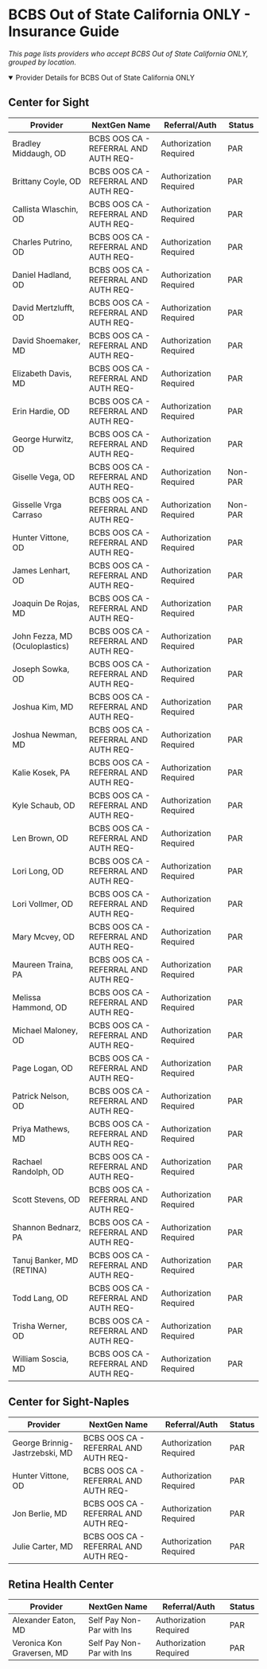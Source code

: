 # BCBS Out of State California ONLY - Insurance Guide

*This page lists providers who accept BCBS Out of State California ONLY, grouped by location.*

<details open><summary>Provider Details for BCBS Out of State California ONLY</summary>

## Center for Sight

| Provider | NextGen Name | Referral/Auth | Status |
|----------|-------------|--------------|--------|
| Bradley Middaugh, OD | BCBS OOS CA - REFERRAL AND AUTH REQ- | Authorization Required | PAR |
| Brittany Coyle, OD | BCBS OOS CA - REFERRAL AND AUTH REQ- | Authorization Required | PAR |
| Callista Wlaschin, OD | BCBS OOS CA - REFERRAL AND AUTH REQ- | Authorization Required | PAR |
| Charles Putrino, OD | BCBS OOS CA - REFERRAL AND AUTH REQ- | Authorization Required | PAR |
| Daniel Hadland, OD | BCBS OOS CA - REFERRAL AND AUTH REQ- | Authorization Required | PAR |
| David Mertzlufft, OD | BCBS OOS CA - REFERRAL AND AUTH REQ- | Authorization Required | PAR |
| David Shoemaker, MD | BCBS OOS CA - REFERRAL AND AUTH REQ- | Authorization Required | PAR |
| Elizabeth Davis, MD | BCBS OOS CA - REFERRAL AND AUTH REQ- | Authorization Required | PAR |
| Erin Hardie, OD | BCBS OOS CA - REFERRAL AND AUTH REQ- | Authorization Required | PAR |
| George Hurwitz, OD | BCBS OOS CA - REFERRAL AND AUTH REQ- | Authorization Required | PAR |
| Giselle Vega, OD | BCBS OOS CA - REFERRAL AND AUTH REQ- | Authorization Required | Non-PAR |
| Gisselle Vrga Carraso | BCBS OOS CA - REFERRAL AND AUTH REQ- | Authorization Required | Non-PAR |
| Hunter Vittone, OD | BCBS OOS CA - REFERRAL AND AUTH REQ- | Authorization Required | PAR |
| James Lenhart, OD | BCBS OOS CA - REFERRAL AND AUTH REQ- | Authorization Required | PAR |
| Joaquin De Rojas, MD | BCBS OOS CA - REFERRAL AND AUTH REQ- | Authorization Required | PAR |
| John Fezza, MD (Oculoplastics) | BCBS OOS CA - REFERRAL AND AUTH REQ- | Authorization Required | PAR |
| Joseph Sowka, OD | BCBS OOS CA - REFERRAL AND AUTH REQ- | Authorization Required | PAR |
| Joshua Kim, MD | BCBS OOS CA - REFERRAL AND AUTH REQ- | Authorization Required | PAR |
| Joshua Newman, MD | BCBS OOS CA - REFERRAL AND AUTH REQ- | Authorization Required | PAR |
| Kalie Kosek, PA | BCBS OOS CA - REFERRAL AND AUTH REQ- | Authorization Required | PAR |
| Kyle Schaub, OD | BCBS OOS CA - REFERRAL AND AUTH REQ- | Authorization Required | PAR |
| Len Brown, OD | BCBS OOS CA - REFERRAL AND AUTH REQ- | Authorization Required | PAR |
| Lori Long, OD | BCBS OOS CA - REFERRAL AND AUTH REQ- | Authorization Required | PAR |
| Lori Vollmer, OD | BCBS OOS CA - REFERRAL AND AUTH REQ- | Authorization Required | PAR |
| Mary Mcvey, OD | BCBS OOS CA - REFERRAL AND AUTH REQ- | Authorization Required | PAR |
| Maureen Traina, PA | BCBS OOS CA - REFERRAL AND AUTH REQ- | Authorization Required | PAR |
| Melissa Hammond, OD | BCBS OOS CA - REFERRAL AND AUTH REQ- | Authorization Required | PAR |
| Michael Maloney, OD | BCBS OOS CA - REFERRAL AND AUTH REQ- | Authorization Required | PAR |
| Page Logan, OD | BCBS OOS CA - REFERRAL AND AUTH REQ- | Authorization Required | PAR |
| Patrick Nelson, OD | BCBS OOS CA - REFERRAL AND AUTH REQ- | Authorization Required | PAR |
| Priya Mathews, MD | BCBS OOS CA - REFERRAL AND AUTH REQ- | Authorization Required | PAR |
| Rachael Randolph, OD | BCBS OOS CA - REFERRAL AND AUTH REQ- | Authorization Required | PAR |
| Scott Stevens, OD | BCBS OOS CA - REFERRAL AND AUTH REQ- | Authorization Required | PAR |
| Shannon Bednarz, PA | BCBS OOS CA - REFERRAL AND AUTH REQ- | Authorization Required | PAR |
| Tanuj Banker, MD (RETINA) | BCBS OOS CA - REFERRAL AND AUTH REQ- | Authorization Required | PAR |
| Todd Lang, OD | BCBS OOS CA - REFERRAL AND AUTH REQ- | Authorization Required | PAR |
| Trisha Werner, OD | BCBS OOS CA - REFERRAL AND AUTH REQ- | Authorization Required | PAR |
| William Soscia, MD | BCBS OOS CA - REFERRAL AND AUTH REQ- | Authorization Required | PAR |

## Center for Sight-Naples

| Provider | NextGen Name | Referral/Auth | Status |
|----------|-------------|--------------|--------|
| George Brinnig-Jastrzebski, MD | BCBS OOS CA - REFERRAL AND AUTH REQ- | Authorization Required | PAR |
| Hunter Vittone, OD | BCBS OOS CA - REFERRAL AND AUTH REQ- | Authorization Required | PAR |
| Jon Berlie, MD | BCBS OOS CA - REFERRAL AND AUTH REQ- | Authorization Required | PAR |
| Julie Carter, MD | BCBS OOS CA - REFERRAL AND AUTH REQ- | Authorization Required | PAR |

## Retina Health Center

| Provider | NextGen Name | Referral/Auth | Status |
|----------|-------------|--------------|--------|
| Alexander Eaton, MD | Self Pay Non-Par with Ins | Authorization Required | PAR |
| Veronica Kon Graversen, MD | Self Pay Non-Par with Ins | Authorization Required | PAR |

</details>

